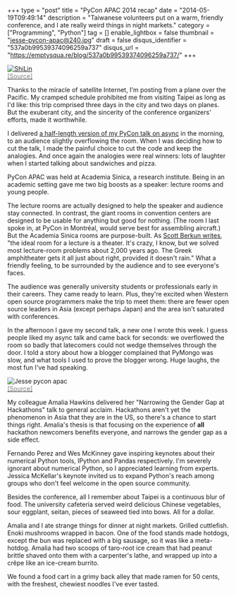 +++
type = "post"
title = "PyCon APAC 2014 recap"
date = "2014-05-19T09:49:14"
description = "Taiwanese volunteers put on a warm, friendly conference, and I ate really weird things in night markets."
category = ["Programming", "Python"]
tag = []
enable_lightbox = false
thumbnail = "jesse-pycon-apac@240.jpg"
draft = false
disqus_identifier = "537a0b99539374096259a737"
disqus_url = "https://emptysqua.re/blog/537a0b99539374096259a737/"
+++

<p><a href="http://commons.wikimedia.org/wiki/File:ShiLin.jpg"><img style="display:block; margin-left:auto; margin-right:auto;" src="ShiLin.jpg" alt="ShiLin" title="ShiLin" />
</a>
<a href="http://commons.wikimedia.org/wiki/File:ShiLin.jpg"><span style="color:gray">[Source]</span></a></p>
<p>Thanks to the miracle of satellite Internet, I'm posting from a plane over the Pacific. My cramped schedule prohibited me from visiting Taipei as long as I'd like: this trip comprised three days in the city and two days on planes. But the exuberant city, and the sincerity of the conference organizers' efforts, made it worthwhile.</p>
<p>I delivered <a href="/pycon-2014-video-what-is-async/">a half-length version of my PyCon talk on async</a> in the morning, to an audience slightly overflowing the room. When I was deciding how to cut the talk, I made the painful choice to cut the code and keep the analogies. And once again the analogies were real winners: lots of laughter when I started talking about sandwiches and pizza.</p>
<p>PyCon APAC was held at Academia Sinica, a research institute. Being in an academic setting gave me two big boosts as a speaker: lecture rooms and young people.</p>
<p>The lecture rooms are actually designed to help the speaker and audience stay connected. In contrast, the giant rooms in convention centers are designed to be usable for anything but good for nothing. (The room I last spoke in, at PyCon in Montr&eacute;al, would serve best for assembling aircraft.) But the Academia Sinica rooms are purpose-built. As <a href="http://www.amazon.com/Confessions-Public-Speaker-English/dp/1449301959/tag=scottberkunco-20">Scott Berkun writes</a>, "the ideal room for a lecture is a theater. It's crazy, I know, but we solved most lecture-room problems about 2,000 years ago. The Greek amphitheater gets it all just about right, provided it doesn't rain." What a friendly feeling, to be surrounded by the audience and to see everyone's faces.</p>
<p>The audience was generally university students or professionals early in their careers. They came ready to learn. Plus, they're excited when Western open source programmers make the trip to meet them: there are fewer open source leaders in Asia (except perhaps Japan) and the area isn't saturated with conferences.</p>
<p>In the afternoon I gave my second talk, a new one I wrote this week. I guess people liked my async talk and came back for seconds: we overflowed the room so badly that latecomers could not wedge themselves through the door. I told a story about how a blogger complained that PyMongo was slow, and what tools I used to prove the blogger wrong. Huge laughs, the most fun I've had speaking.</p>
<p><img style="display:block; margin-left:auto; margin-right:auto;" src="jesse-pycon-apac.jpg" alt="Jesse pycon apac" title="Jesse pycon apac" />
<a href="https://twitter.com/zakiakhmad/status/468413809204269056"><span style="color:gray">[Source]</span></a></p>
<p>My colleague Amalia Hawkins delivered her "Narrowing the Gender Gap at Hackathons" talk to general acclaim. Hackathons aren't yet the phenomenon in Asia that they are in the US, so there's a chance to start things right. Amalia's thesis is that focusing on the experience of <strong>all</strong> hackathon newcomers benefits everyone, and narrows the gender gap as a side effect.</p>
<p>Fernando Perez and Wes McKinney gave inspiring keynotes about their numerical Python tools, IPython and Pandas respectively. I'm severely ignorant about numerical Python, so I appreciated learning from experts. Jessica McKellar's keynote invited us to expand Python's reach among groups who don't feel welcome in the open source community.</p>
<p>Besides the conference, all I remember about Taipei is a continuous blur of food. The university cafeteria served weird delicious Chinese vegetables, sour eggplant, seitan, pieces of seaweed tied into bows. All for a dollar.</p>
<p>Amalia and I ate strange things for dinner at night markets. Grilled cuttlefish. Enoki mushrooms wrapped in bacon. One of the food stands made hotdogs, except the bun was replaced with a big sausage, so it was like a meta-hotdog. Amalia had two scoops of taro-root ice cream that had peanut brittle shaved onto them with a carpenter's lathe, and wrapped up into a cr&ecirc;pe like an ice-cream burrito.</p>
<p>We found a food cart in a grimy back alley that made ramen for 50 cents, with the freshest, chewiest noodles I've ever tasted.</p>
